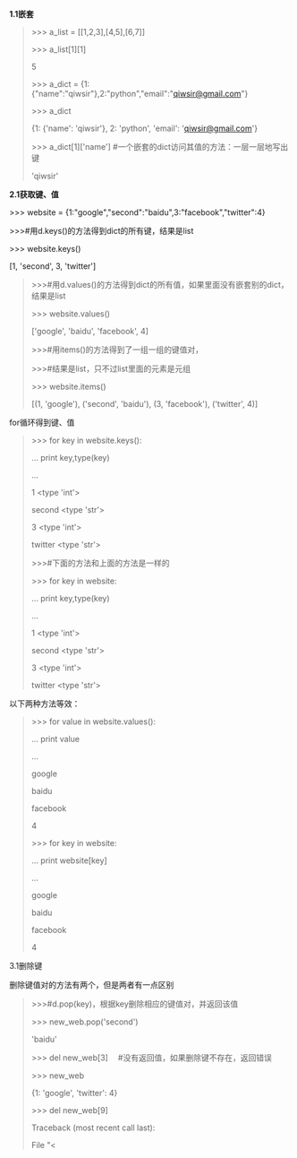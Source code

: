 **1.1嵌套**

> &gt;&gt;&gt; a\_list = \[\[1,2,3\],\[4,5\],\[6,7\]\]
>
> &gt;&gt;&gt; a\_list\[1\]\[1\]
>
> 5
>
> &gt;&gt;&gt; a\_dict = {1:{"name":"qiwsir"},2:"python","email":"qiwsir@gmail.com"}
>
> &gt;&gt;&gt; a\_dict
>
> {1: {'name': 'qiwsir'}, 2: 'python', 'email': 'qiwsir@gmail.com'}
>
> &gt;&gt;&gt; a\_dict\[1\]\['name'\] \#一个嵌套的dict访问其值的方法：一层一层地写出键
>
> 'qiwsir'

**2.1获取键、值**

&gt;&gt;&gt; website = {1:"google","second":"baidu",3:"facebook","twitter":4}

&gt;&gt;&gt;\#用d.keys\(\)的方法得到dict的所有键，结果是list

&gt;&gt;&gt; website.keys\(\)

\[1, 'second', 3, 'twitter'\]

> &gt;&gt;&gt;\#用d.values\(\)的方法得到dict的所有值，如果里面没有嵌套别的dict，结果是list
>
> &gt;&gt;&gt; website.values\(\)
>
> \['google', 'baidu', 'facebook', 4\]
>
> &gt;&gt;&gt;\#用items\(\)的方法得到了一组一组的键值对，
>
> &gt;&gt;&gt;\#结果是list，只不过list里面的元素是元组
>
> &gt;&gt;&gt; website.items\(\)
>
> \[\(1, 'google'\), \('second', 'baidu'\), \(3, 'facebook'\), \('twitter', 4\)\]

for循环得到键、值

> &gt;&gt;&gt; for key in website.keys\(\):
>
> ... print key,type\(key\)
>
> ...
>
> 1 &lt;type 'int'&gt;
>
> second &lt;type 'str'&gt;
>
> 3 &lt;type 'int'&gt;
>
> twitter &lt;type 'str'&gt;
>
> &gt;&gt;&gt;\#下面的方法和上面的方法是一样的
>
> &gt;&gt;&gt; for key in website:
>
> ... print key,type\(key\)
>
> ...
>
> 1 &lt;type 'int'&gt;
>
> second &lt;type 'str'&gt;
>
> 3 &lt;type 'int'&gt;
>
> twitter &lt;type 'str'&gt;

以下两种方法等效：

> &gt;&gt;&gt; for value in website.values\(\):
>
> ... print value
>
> ...
>
> google
>
> baidu
>
> facebook
>
> 4
>
> &gt;&gt;&gt; for key in website:
>
> ... print website\[key\]
>
> ...
>
> google
>
> baidu
>
> facebook
>
> 4

3.1删除键

删除键值对的方法有两个，但是两者有一点区别

> &gt;&gt;&gt;\#d.pop\(key\)，根据key删除相应的键值对，并返回该值
>
> &gt;&gt;&gt; new\_web.pop\('second'\)
>
> 'baidu'
>
> &gt;&gt;&gt; del new\_web\[3\]　 \#没有返回值，如果删除键不存在，返回错误
>
> &gt;&gt;&gt; new\_web
>
> {1: 'google', 'twitter': 4}
>
> &gt;&gt;&gt; del new\_web\[9\]
>
> Traceback \(most recent call last\):
>
> File "&lt;



